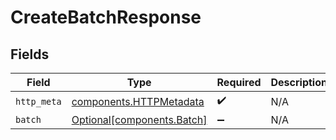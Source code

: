 # CreateBatchResponse


## Fields

| Field                                                              | Type                                                               | Required                                                           | Description                                                        |
| ------------------------------------------------------------------ | ------------------------------------------------------------------ | ------------------------------------------------------------------ | ------------------------------------------------------------------ |
| `http_meta`                                                        | [components.HTTPMetadata](../../models/components/httpmetadata.md) | :heavy_check_mark:                                                 | N/A                                                                |
| `batch`                                                            | [Optional[components.Batch]](../../models/components/batch.md)     | :heavy_minus_sign:                                                 | N/A                                                                |